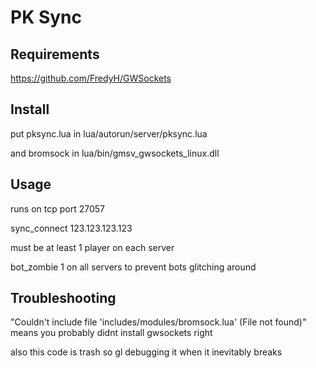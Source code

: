 # PK Sync

## Requirements

https://github.com/FredyH/GWSockets

## Install

put pksync.lua in lua/autorun/server/pksync.lua

and bromsock in lua/bin/gmsv_gwsockets_linux.dll

## Usage

runs on tcp port 27057

sync_connect 123.123.123.123

must be at least 1 player on each server

bot_zombie 1 on all servers to prevent bots glitching around

## Troubleshooting

"Couldn't include file 'includes/modules/bromsock.lua' (File not found)" means you probably didnt install gwsockets right

also this code is trash so gl debugging it when it inevitably breaks
